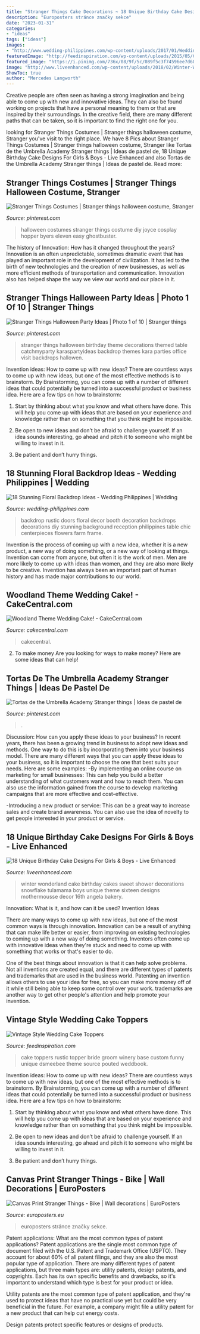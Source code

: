 ```yaml
---
title: "Stranger Things Cake Decorations ~ 18 Unique Birthday Cake Designs For Girls &amp; Boys"
description: "Europosters stránce značky sekce"
date: "2023-01-31"
categories:
- "ideas"
tags: ["ideas"]
images:
- "http://www.wedding-philippines.com/wp-content/uploads/2017/01/Wedding-Philippines-18-Stunning-Floral-Photo-Backdrops-Background-Ideas-17.jpg"
featuredImage: "http://feedinspiration.com/wp-content/uploads/2015/05/Custom-Rustic-Vintage-Winery-Wedding-Cake-Topper.jpg"
featured_image: "https://i.pinimg.com/736x/08/9f/5c/089f5c3f74596ee7d689995a7f667fee.jpg"
image: "http://www.liveenhanced.com/wp-content/uploads/2018/02/Winter-Wonderland-Cakes-1.jpg"
ShowToc: true
author: "Mercedes Langworth"
---
```



Creative people are often seen as having a strong imagination and being able to come up with new and innovative ideas. They can also be found working on projects that have a personal meaning to them or that are inspired by their surroundings. In the creative field, there are many different paths that can be taken, so it is important to find the right one for you.

	

		
looking for Stranger Things Costumes | Stranger things halloween costume, Stranger you've visit to the right place. We have 8 Pics about Stranger Things Costumes | Stranger things halloween costume, Stranger like Tortas de the Umbrella Academy Stranger things | Ideas de pastel de, 18 Unique Birthday Cake Designs For Girls &amp; Boys - Live Enhanced and also Tortas de the Umbrella Academy Stranger things | Ideas de pastel de. Read more:
		
    
## Stranger Things Costumes | Stranger Things Halloween Costume, Stranger

<img loading=lazy src="https://i.pinimg.com/736x/da/c4/d5/dac4d5c5606db8038cffa8048357651a.jpg" onerror="this.onerror=null;this.src='https://tse3.mm.bing.net/th?id=OIP.j9cLq84S4vrkNmfyWUvhCwHaJ3&amp;pid=15.1';" alt="Stranger Things Costumes | Stranger things halloween costume, Stranger">

_Source: pinterest.com_

>halloween costumes stranger things costume diy joyce cosplay hopper byers eleven easy ghostbuster. 

	

The history of Innovation: How has it changed throughout the years?
Innovation is an often unpredictable, sometimes dramatic event that has played an important role in the development of civilization. It has led to the birth of new technologies and the creation of new businesses, as well as more efficient methods of transportation and communication. Innovation also has helped shape the way we view our world and our place in it.

    
## Stranger Things Halloween Party Ideas | Photo 1 Of 10 | Stranger Things

<img loading=lazy src="https://i.pinimg.com/736x/da/92/39/da9239b3fb2d7a1fd4849ad391f7f76b.jpg" onerror="this.onerror=null;this.src='https://tse2.mm.bing.net/th?id=OIP.tAFqPHWX_2_U62qgMxWjgwHaLG&amp;pid=15.1';" alt="Stranger Things Halloween Party Ideas | Photo 1 of 10 | Stranger things">

_Source: pinterest.com_

>stranger things halloween birthday theme decorations themed table catchmyparty karaspartyideas backdrop themes kara parties office visit backdrops hallowen. 

	

Invention ideas: How to come up with new ideas?
There are countless ways to come up with new ideas, but one of the most effective methods is to brainstorm. By Brainstorming, you can come up with a number of different ideas that could potentially be turned into a successful product or business idea. Here are a few tips on how to brainstorm:
1. Start by thinking about what you know and what others have done. This will help you come up with ideas that are based on your experience and knowledge rather than on something that you think might be impossible.

2. Be open to new ideas and don’t be afraid to challenge yourself. If an idea sounds interesting, go ahead and pitch it to someone who might be willing to invest in it.

3. Be patient and don’t hurry things.

    
## 18 Stunning Floral Backdrop Ideas - Wedding Philippines | Wedding

<img loading=lazy src="http://www.wedding-philippines.com/wp-content/uploads/2017/01/Wedding-Philippines-18-Stunning-Floral-Photo-Backdrops-Background-Ideas-17.jpg" onerror="this.onerror=null;this.src='https://tse3.mm.bing.net/th?id=OIP.gIzNstsx2JsejZBzHb7OTAHaKH&amp;pid=15.1';" alt="18 Stunning Floral Backdrop Ideas - Wedding Philippines | Wedding">

_Source: wedding-philippines.com_

>backdrop rustic doors floral decor booth decoration backdrops decorations diy stunning background reception philippines table chic centerpieces flowers farm frame. 

	

Invention is the process of coming up with a new idea, whether it is a new product, a new way of doing something, or a new way of looking at things. Invention can come from anyone, but often it is the work of men. Men are more likely to come up with ideas than women, and they are also more likely to be creative. Invention has always been an important part of human history and has made major contributions to our world.

    
## Woodland Theme Wedding Cake! - CakeCentral.com

<img loading=lazy src="http://cdn001.cakecentral.com/gallery/2015/03/900_91947101Bt_woodland-theme-wedding-cake.jpg" onerror="this.onerror=null;this.src='https://tse2.mm.bing.net/th?id=OIP.YGFh-lYbBwMx_9mFlwjv2QHaLG&amp;pid=15.1';" alt="Woodland Theme Wedding Cake! - CakeCentral.com">

_Source: cakecentral.com_

>cakecentral. 

	

2. To make money
Are you looking for ways to make money? Here are some ideas that can help!

    
## Tortas De The Umbrella Academy Stranger Things | Ideas De Pastel De

<img loading=lazy src="https://i.pinimg.com/736x/08/9f/5c/089f5c3f74596ee7d689995a7f667fee.jpg" onerror="this.onerror=null;this.src='https://tse2.mm.bing.net/th?id=OIP.b_Eus82CtRAtUR-4YMi7WgHaJ5&amp;pid=15.1';" alt="Tortas de the Umbrella Academy Stranger things | Ideas de pastel de">

_Source: pinterest.com_

>. 

	

Discussion: How can you apply these ideas to your business?
In recent years, there has been a growing trend in business to adopt new ideas and methods. One way to do this is by incorporating them into your business model. There are many different ways that you can apply these ideas to your business, so it is important to choose the one that best suits your needs. Here are some examples: 
-By implementing an online course on marketing for small businesses: This can help you build a better understanding of what customers want and how to reach them. You can also use the information gained from the course to develop marketing campaigns that are more effective and cost-effective. 

-Introducing a new product or service: This can be a great way to increase sales and create brand awareness. You can also use the idea of novelty to get people interested in your product or service.

    
## 18 Unique Birthday Cake Designs For Girls &amp; Boys - Live Enhanced

<img loading=lazy src="http://www.liveenhanced.com/wp-content/uploads/2018/02/Winter-Wonderland-Cakes-1.jpg" onerror="this.onerror=null;this.src='https://tse2.mm.bing.net/th?id=OIP.iLw68BCfenpFTe84ge7B1QHaLY&amp;pid=15.1';" alt="18 Unique Birthday Cake Designs For Girls &amp; Boys - Live Enhanced">

_Source: liveenhanced.com_

>winter wonderland cake birthday cakes sweet shower decorations snowflake tulamama boys unique theme sixteen designs mothermousse decor 16th angela bakery. 

	

Innovation: What is it, and how can it be used?
Invention Ideas

There are many ways to come up with new ideas, but one of the most common ways is through innovation. Innovation can be a result of anything that can make life better or easier, from improving on existing technologies to coming up with a new way of doing something. Inventors often come up with innovative ideas when they're stuck and need to come up with something that works or that's easier to do.

One of the best things about innovation is that it can help solve problems. Not all inventions are created equal, and there are different types of patents and trademarks that are used in the business world. Patenting an invention allows others to use your idea for free, so you can make more money off of it while still being able to keep some control over your work. trademarks are another way to get other people's attention and help promote your invention.

    
## Vintage Style Wedding Cake Toppers

<img loading=lazy src="http://feedinspiration.com/wp-content/uploads/2015/05/Custom-Rustic-Vintage-Winery-Wedding-Cake-Topper.jpg" onerror="this.onerror=null;this.src='https://tse3.mm.bing.net/th?id=OIP.5-YG2tb_vZHI7XVO87MEegHaHa&amp;pid=15.1';" alt="Vintage Style Wedding Cake Toppers">

_Source: feedinspiration.com_

>cake toppers rustic topper bride groom winery base custom funny unique dsmeebee theme source pouted weddbook. 

	

Invention ideas: How to come up with new ideas?
There are countless ways to come up with new ideas, but one of the most effective methods is to brainstorm. By Brainstorming, you can come up with a number of different ideas that could potentially be turned into a successful product or business idea. Here are a few tips on how to brainstorm:
1. Start by thinking about what you know and what others have done. This will help you come up with ideas that are based on your experience and knowledge rather than on something that you think might be impossible.

2. Be open to new ideas and don’t be afraid to challenge yourself. If an idea sounds interesting, go ahead and pitch it to someone who might be willing to invest in it.

3. Be patient and don’t hurry things.

    
## Canvas Print Stranger Things - Bike | Wall Decorations | EuroPosters

<img loading=lazy src="https://cdn.europosters.eu/image/750/canvas-print-stranger-things-bike-i71583.jpg" onerror="this.onerror=null;this.src='https://tse1.mm.bing.net/th?id=OIP.lwCPsWgVLLiE1HAA1-ttFgHaLE&amp;pid=15.1';" alt="Canvas Print Stranger Things - Bike | Wall decorations | EuroPosters">

_Source: europosters.eu_

>europosters stránce značky sekce. 

	

Patent applications: What are the most common types of patent applications?
Patent applications are the single most common type of document filed with the U.S. Patent and Trademark Office (USPTO). They account for about 60% of all patent filings, and they are also the most popular type of application.
There are many different types of patent applications, but three main types are: utility patents, design patents, and copyrights. Each has its own specific benefits and drawbacks, so it's important to understand which type is best for your product or idea.

 Utility patents are the most common type of patent application, and they're used to protect ideas that have no practical use yet but could be very beneficial in the future. For example, a company might file a utility patent for a new product that can help cut energy costs.

Design patents protect specific features or designs of products.

